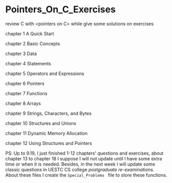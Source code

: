 # Pointers_On_C_Exercises
review C with &lt;pointers on C> while give some solutions on exercises

chapter 1	A Quick Start

chapter 2	Basic Concepts

chapter 3	Data

chapter 4	Statements

chapter 5	Operators and Expressions

chapter 6	Pointers

chapter 7	Functions

chapter 8	Arrays

chapter 9	Strings, Characters, and Bytes

chapter 10	Structures and Unions

chapter 11	Dynamic Memory Allocation

chapter 12	Using Structures and Pointers

PS: Up to 9.19, I just finished 1-12 chapters' questions and exercises, about chapter 13 to  chapter 18 I suppose I will not update until I have some extra time or when it is needed. Besides, in the next week I will update some classic questions in UESTC CS college *postgraduate* *re-examinations*. About these files I create the `Special_Problems ` file to store these functions.